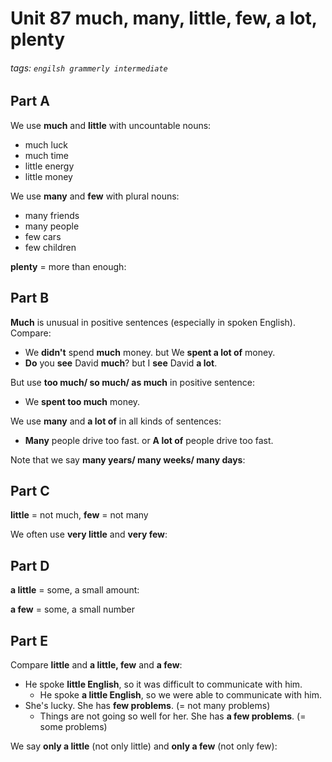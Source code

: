 # Unit 87 much, many, little, few, a lot, plenty
###### tags: `engilsh grammerly intermediate`

## Part A 
We use **much** and **little** with uncountable nouns:
- much luck
- much time
- little energy
- little money

We use **many** and **few** with plural nouns:
- many friends
- many people
- few cars
- few children

**plenty** = more than enough:

## Part B
**Much** is unusual in positive sentences (especially in spoken English). Compare:
- We **didn't** spend **much** money. but We **spent a lot of** money.
- **Do** you **see** David **much**? but I **see** David **a lot**.

But use **too much/ so much/ as much** in positive sentence:
- We **spent too much** money.

We use **many** and **a lot of** in all kinds of sentences:
- **Many** people drive too fast. or **A lot of** people drive too fast.

Note that we say **many years/ many weeks/ many days**:

## Part C
**little** = not much, **few** = not many

We often use **very little** and **very few**:

## Part D
**a little** = some, a small amount:

**a few** = some, a small number

## Part E
Compare **little** and **a little, few** and **a few**:
- He spoke **little English**, so it was difficult to communicate with him.
    - He spoke **a little English**, so we were able to communicate with him.
- She's lucky. She has **few problems**. (= not many problems)
    - Things are not going so well for her. She has **a few problems**. (= some problems)

We say **only a little** (not only little) and **only a few** (not only few):
